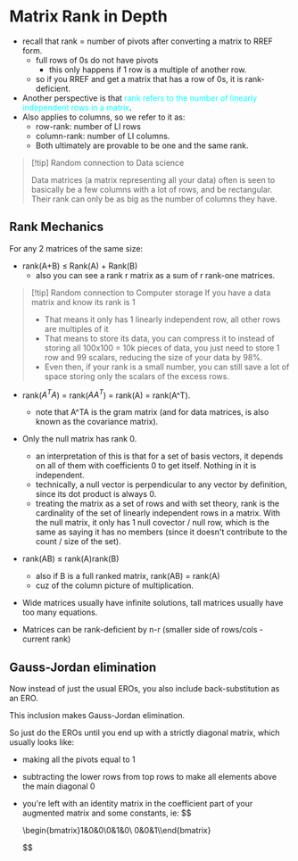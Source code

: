 # Matrix Rank in Depth

- recall that rank = number of pivots after converting a matrix to RREF form.
  - full rows of 0s do not have pivots
    - this only happens if 1 row is a multiple of another row.
  - so if you RREF and get a matrix that has a row of 0s, it is rank-deficient.
- Another perspective is that <span style="color:cyan">rank refers to the number of linearly independent rows in a matrix</span>.
- Also applies to columns, so we refer to it as:
  - row-rank: number of LI rows
  - column-rank: number of LI columns.
  - Both ultimately are provable to be one and the same rank.

> [!tip] Random connection to Data science
>
> Data matrices (a matrix representing all your data) often is seen to basically be a few columns with a lot of rows, and be rectangular.  
> Their rank can only be as big as the number of columns they have.

## Rank Mechanics

For any 2 matrices of the same size:

- rank(A+B) $\leq$ Rank(A) + Rank(B)
  - also you can see a rank r matrix as a sum of r rank-one matrices.

> [!tip] Random connection to Computer storage
> If you have a data matrix and know its rank is 1
>
> - That means it only has 1 linearly independent row, all other rows are multiples of it
> - That means to store its data, you can compress it to instead of storing all 100x100 = 10k pieces of data, you just need to store 1 row and 99 scalars, reducing the size of your data by 98%.
> - Even then, if your rank is a small number, you can still save a lot of space storing only the scalars of the excess rows.

- rank($A^TA$) =  rank($AA^T$) = rank(A) = rank(A^T).
  - note that A^TA is the gram matrix (and for data matrices, is also known as the covariance matrix).

- Only the null matrix has rank 0.
  - an interpretation of this is that for a set of basis vectors, it depends on all of them with coefficients 0 to get itself. Nothing in it is independent.
  - technically, a null vector is perpendicular to any vector by definition, since its dot product is always 0.
  - treating the matrix as a set of rows and with set theory, rank is the cardinality of the set of linearly independent rows in a matrix. With the null matrix, it only has 1 null covector / null row, which is the same as saying it has no members (since it doesn't contribute to the count / size of the set).

- rank(AB) $\leq$ rank(A)rank(B)
  - also if B is a full ranked matrix, rank(AB) = rank(A)
  - cuz of the column picture of multiplication.

- Wide matrices usually have infinite solutions, tall matrices usually have too many equations.

- Matrices can be rank-deficient by n-r (smaller side of rows/cols - current rank)

## Gauss-Jordan elimination

Now instead of just the usual EROs, you also include back-substitution as an ERO.

This inclusion makes Gauss-Jordan elimination.

So just do the EROs until you end up with a strictly diagonal matrix, which usually looks like:

- making all the pivots equal to 1
- subtracting the lower rows from top rows to make all elements above the main diagonal 0
- you're left with an identity matrix in the coefficient part of your augmented matrix and some constants, ie:
  $$

    \begin{bmatrix}1&0&0\\0&1&0\\ 0&0&1\\\end{bmatrix}

  $$
